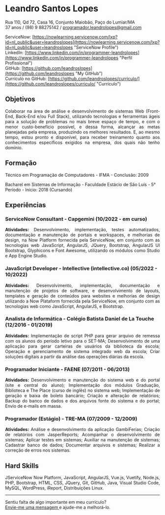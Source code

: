 # Leandro Santos Lopes

Rua 110, Qd 72, Casa 16, Conjunto Maiobão, Paço do Lumiar/MA <br />
37 anos / (98) 9 88275142 / programador.leandrolopes@gmail.com

ServiceNow: [https://nowlearning.servicenow.com/lxp?id=nl_public&user=leandroslopes](https://nowlearning.servicenow.com/lxp?id=nl_public&user=leandroslopes "ServiceNow Profile") <br/>
LinkedIn: [https://www.linkedin.com/in/programmer-leandrolopes](https://www.linkedin.com/in/programmer-leandrolopes "Perfil Profissional") <br />
GitHub: [https://github.com/leandroslopes](https://github.com/leandroslopes "My GitHub") <br />
Currículo no GitHub: [https://github.com/leandroslopes/curriculo/](https://github.com/leandroslopes/curriculo/ "Currículo")

## Objetivos

<p align="justify">Colaborar na área de análise e desenvolvimento de sistemas Web (Front-End, Back-End e/ou Full Stack), utilizando tecnologias e ferramentas ágeis para a solução de problemas no mais breve espaço de tempo, e com o menor custo-benefício possível, e dessa forma, alcançar as metas planejadas pela empresa, produzindo os melhores resultados. E, ao mesmo tempo, estou pronto e disponível, para receber treinamento quanto aos conhecimentos específicos exigidos na empresa, dos quais não tenho domínio.</p>

## Formação

Técnico em Programação de Computadores - IFMA - Conclusão: 2009

Bacharel em Sistemas de Informação - Faculdade Estácio de São Luís - 5° Período - Início: 2018 (Cursando)

## Experiências

### ServiceNow Consultant - Capgemini (10/2022 - em curso)
<p align="justify"><strong>Atividades:</strong> Desenvolvimento, implementação, testes automatizados, documentação e manutenção de portais e workspaces, e melhorias de design, na Now Platform fornecida pela ServiceNow, em conjunto com as tecnologias web JavaScript, AngularJS, JQuery, Bootstrap, AngularJS UI Bootstrap, Glyphicons e Font Awesome, utilizando os módulos como Studio e App Engine Studio.</p>

### JavaScript Developer - Intellective (intellective.co) (05/2022 - 10/2022)
<p align="justify"><strong>Atividades:</strong> Desenvolvimento, implementação, documentação e manutenção de projetos de software, e desenvolvimento de layouts, templates e geração de conteúdos para websites e melhorias de design utilizando a Now Plataform fornecida pela ServiceNow, em conjunto com as tecnologias web como JavaScript, AngularJS, e Bootstrap.</p>

### Analista de Informática - Colégio Batista Daniel de La Touche (12/2016 - 01/2019)
<p align="justify"><strong>Atividades:</strong> Implementação de script PHP para gerar arquivo de remessa com os alunos do período letivo para o SET-MA; Desenvolvimento de uma aplicação para gerar carteiras de usuários da biblioteca da escola; Operação e gerenciamento de sistema integrado web da escola; Criar soluções digitais a partir da análise das operações diárias da escola.</p>

### Programador Iniciante - FAENE (07/2011 - 06/2013)
<p align="justify"><strong>Atividades:</strong> Desenvolvimento e manutenção do sistema web e do portal (site e central do aluno); Implementação dos módulos Graduação, Biblioteca e The Place (curso de inglês) no sistema web; Implementação de geração e baixa de boleto bancário; Criação e alteração de relatórios; Backup do banco de dados e dos arquivos fonte do sistema e do portal; Envio de e-mails em massa.</p>

### Programador (Estágio) - TRE-MA (07/2009 - 12/2009)
<p align="justify"><strong>Atividades:</strong> Análise e desenvolvimento da aplicação GambiFerias; Criação de relatórios com JasperReports; Acompanhar o desenvolvimento de sistemas; Aplicar testes em sistemas; Auxiliar na manutenção de sistemas; Cadastrar banco de dados; Documentar arquivos e sistemas; Realizar a correção de erros nos sistemas.</p>

## Hard Skills

<p align="justify">JServiceNow Now Platform, JavaScript, AngularJS, Vue.js, Vuetify, Node.js, PHP, Bootstrap, HTML, CSS, JQuery, Git, GitHub, Java, Visual Studio Code, MySQL, WordPress, iReport, Distribuições Linux.</p>

--- 
  
Sentiu falta de algo importante em meu currículo? <br />
[Envie-me uma mensagem ](programador.leandrolopes@gmail.com "Envie-me uma mensagem ") e ajude-me a melhorá-lo.
